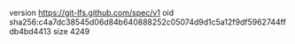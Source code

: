 version https://git-lfs.github.com/spec/v1
oid sha256:c4a7dc38545d06d84b640888252c05074d9d1c5a12f9df5962744ffdb4bd4413
size 4249
